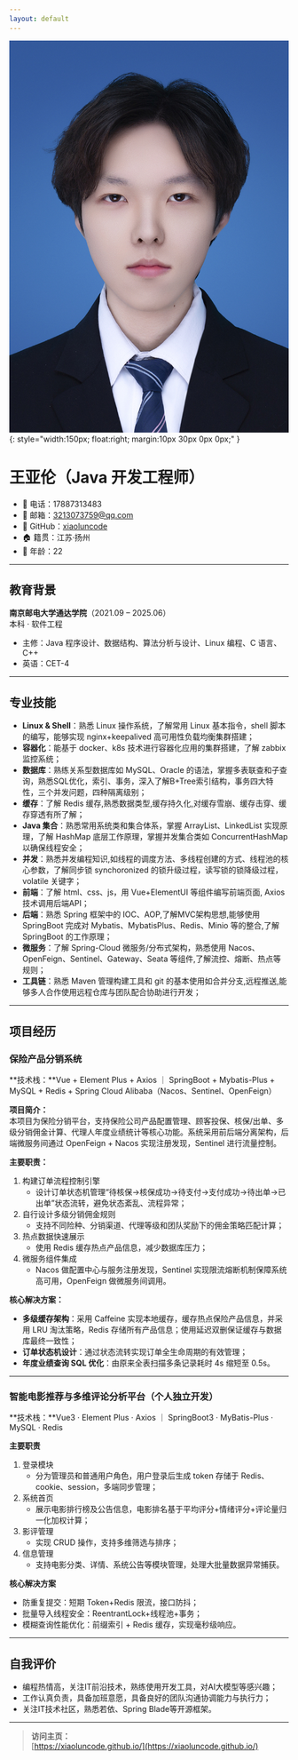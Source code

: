 ```yaml
---
layout: default
---
```


![王亚伦照片](/assets/images/jianli.jpg){: style="width:150px; float:right; margin:10px 30px 0px 0px;" }

# 王亚伦（Java 开发工程师）

- 📱 电话：17887313483
- 📧 邮箱：[3213073759@qq.com](mailto:3213073759@qq.com)
- 🔗 GitHub：[xiaoluncode](https://github.com/xiaoluncode)
- 🏠 籍贯：江苏·扬州
- 🎂 年龄：22

---

## 教育背景

**南京邮电大学通达学院**（2021.09 – 2025.06）  
本科 · 软件工程
- 主修：Java 程序设计、数据结构、算法分析与设计、Linux 编程、C 语言、C++
- 英语：CET-4

---

## 专业技能

- **Linux & Shell**：熟悉 Linux 操作系统，了解常用 Linux 基本指令，shell 脚本的编写，能够实现 nginx+keepalived 高可用性负载均衡集群搭建；
- **容器化**：能基于 docker、k8s 技术进行容器化应用的集群搭建，了解 zabbix 监控系统；
- **数据库**：熟练关系型数据库如 MySQL、Oracle 的语法，掌握多表联查和子查询，熟悉SQL优化，索引、事务，深入了解B+Tree索引结构，事务四大特性，三个并发问题，四种隔离级别；
- **缓存**：了解 Redis 缓存,熟悉数据类型,缓存持久化,对缓存雪崩、缓存击穿、缓存穿透有所了解；
- **Java 集合**：熟悉常用系统类和集合体系，掌握 ArrayList、LinkedList 实现原理，了解 HashMap 底层工作原理，掌握并发集合类如 ConcurrentHashMap 以确保线程安全；
- **并发**：熟悉并发编程知识,如线程的调度方法、多线程创建的方式、线程池的核心参数，了解同步锁 synchoronized 的锁升级过程，读写锁的锁降级过程，volatile 关键字；
- **前端**：了解 html、css、js，用 Vue+ElementUI 等组件编写前端页面, Axios 技术调用后端API；
- **后端**：熟悉 Spring 框架中的 IOC、AOP,了解MVC架构思想,能够使用 SpringBoot 完成对 Mybatis、MybatisPlus、Redis、Minio 等的整合,了解 SpringBoot 的工作原理；
- **微服务**：了解 Spring-Cloud 微服务/分布式架构，熟悉使用 Nacos、OpenFeign、Sentinel、Gateway、Seata 等组件,了解流控、熔断、热点等规则；
- **工具链**：熟悉 Maven 管理构建工具和 git 的基本使用如合并分支,远程推送,能够多人合作使用远程仓库与团队配合协助进行开发；

---

## 项目经历

### 保险产品分销系统
**技术栈：**Vue + Element Plus + Axios ｜ SpringBoot + Mybatis-Plus + MySQL + Redis + Spring Cloud Alibaba（Nacos、Sentinel、OpenFeign）

**项目简介：**  
本项目为保险分销平台，支持保险公司产品配置管理、顾客投保、核保/出单、多级分销佣金计算、代理人年度业绩统计等核心功能。系统采用前后端分离架构，后端微服务间通过 OpenFeign + Nacos 实现注册发现，Sentinel 进行流量控制。

**主要职责：**
1. 构建订单流程控制引擎
   - 设计订单状态机管理“待核保→核保成功→待支付→支付成功→待出单→已出单”状态流转，避免状态紊乱、流程异常；
2. 自行设计多级分销佣金规则
   - 支持不同险种、分销渠道、代理等级和团队奖励下的佣金策略匹配计算；
3. 热点数据快速展示
   - 使用 Redis 缓存热点产品信息，减少数据库压力；
4. 微服务组件集成
   - Nacos 做配置中心与服务注册发现，Sentinel 实现限流熔断机制保障系统高可用，OpenFeign 做微服务间调用。

**核心解决方案：**
- **多级缓存架构**：采用 Caffeine 实现本地缓存，缓存热点保险产品信息，并采用 LRU 淘汰策略，Redis 存储所有产品信息；使用延迟双删保证缓存与数据库最终一致性；
- **订单状态机设计**：通过状态流转实现订单全生命周期的有效管理；
- **年度业绩查询 SQL 优化**：由原来全表扫描多条记录耗时 4s 缩短至 0.5s。

---

### 智能电影推荐与多维评论分析平台（个人独立开发）
**技术栈：**Vue3 · Element Plus · Axios ｜ SpringBoot3 · MyBatis-Plus · MySQL · Redis

**主要职责**
1. 登录模块
   - 分为管理员和普通用户角色，用户登录后生成 token 存储于 Redis、cookie、session，多端同步管理；
2. 系统首页
   - 展示电影排行榜及公告信息，电影排名基于平均评分+情绪评分+评论量归一化加权计算；
3. 影评管理
   - 实现 CRUD 操作，支持多维筛选与排序；
4. 信息管理
   - 支持电影分类、详情、系统公告等模块管理，处理大批量数据异常捕获。

**核心解决方案**
- 防重复提交：短期 Token+Redis 限流，接口防抖；
- 批量导入线程安全：ReentrantLock+线程池+事务；
- 模糊查询性能优化：前缀索引 + Redis 缓存，实现毫秒级响应。

---

## 自我评价

- 编程热情高，关注IT前沿技术，熟练使用开发工具，对AI大模型等感兴趣；
- 工作认真负责，具备加班意愿，具备良好的团队沟通协调能力与执行力；
- 关注IT技术社区，熟悉若依、Spring Blade等开源框架。

---

> **访问主页：**  
> [https://xiaoluncode.github.io/](https://xiaoluncode.github.io/)
